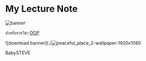 # My Lecture Note
![banner](https://www.uhdpaper.com/](https://as1.ftcdn.net/v2/jpg/06/27/32/78/1000_F_627327855_qofxDgXea4mG811FSIkBXuCae9ADQg94.jpg))

สำหรับรายวิชา [OOP](https://beckham-4567.github.io)

![download banner](./![peaceful_place_2-wallpaper-1920x1080](https://github.com/beckham-4567/beckham-4567.github.io/assets/159878216/2fe84e13-f55d-4069-a716-b20a51956f1f)

BabySTEVE
